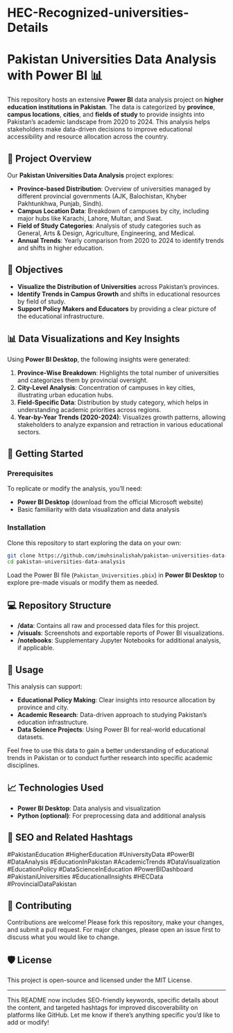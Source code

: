 # HEC-Recognized-universities-Details

# Pakistan Universities Data Analysis with Power BI 📊

This repository hosts an extensive **Power BI** data analysis project on **higher education institutions in Pakistan**. The data is categorized by **province**, **campus locations**, **cities**, and **fields of study** to provide insights into Pakistan’s academic landscape from 2020 to 2024. This analysis helps stakeholders make data-driven decisions to improve educational accessibility and resource allocation across the country.

## 📑 Project Overview

Our **Pakistan Universities Data Analysis** project explores:
- **Province-based Distribution**: Overview of universities managed by different provincial governments (AJK, Balochistan, Khyber Pakhtunkhwa, Punjab, Sindh).
- **Campus Location Data**: Breakdown of campuses by city, including major hubs like Karachi, Lahore, Multan, and Swat.
- **Field of Study Categories**: Analysis of study categories such as General, Arts & Design, Agriculture, Engineering, and Medical.
- **Annual Trends**: Yearly comparison from 2020 to 2024 to identify trends and shifts in higher education.

## 🎯 Objectives

- **Visualize the Distribution of Universities** across Pakistan’s provinces.
- **Identify Trends in Campus Growth** and shifts in educational resources by field of study.
- **Support Policy Makers and Educators** by providing a clear picture of the educational infrastructure.

## 📊 Data Visualizations and Key Insights

Using **Power BI Desktop**, the following insights were generated:
1. **Province-Wise Breakdown**: Highlights the total number of universities and categorizes them by provincial oversight.
2. **City-Level Analysis**: Concentration of campuses in key cities, illustrating urban education hubs.
3. **Field-Specific Data**: Distribution by study category, which helps in understanding academic priorities across regions.
4. **Year-by-Year Trends (2020-2024)**: Visualizes growth patterns, allowing stakeholders to analyze expansion and retraction in various educational sectors.

## 🚀 Getting Started

### Prerequisites
To replicate or modify the analysis, you’ll need:
- **Power BI Desktop** (download from the official Microsoft website)
- Basic familiarity with data visualization and data analysis

### Installation

Clone this repository to start exploring the data on your own:
```bash
git clone https://github.com/imuhsinalishah/pakistan-universities-data-analysis.git
cd pakistan-universities-data-analysis
```

Load the Power BI file (`Pakistan_Universities.pbix`) in **Power BI Desktop** to explore pre-made visuals or modify them as needed.

## 💻 Repository Structure

- **/data**: Contains all raw and processed data files for this project.
- **/visuals**: Screenshots and exportable reports of Power BI visualizations.
- **/notebooks**: Supplementary Jupyter Notebooks for additional analysis, if applicable.

## 📝 Usage

This analysis can support:
- **Educational Policy Making**: Clear insights into resource allocation by province and city.
- **Academic Research**: Data-driven approach to studying Pakistan’s education infrastructure.
- **Data Science Projects**: Using Power BI for real-world educational datasets.
  
Feel free to use this data to gain a better understanding of educational trends in Pakistan or to conduct further research into specific academic disciplines.

## 📈 Technologies Used

- **Power BI Desktop**: Data analysis and visualization
- **Python (optional)**: For preprocessing data and additional analysis

## 📢 SEO and Related Hashtags

#PakistanEducation #HigherEducation #UniversityData #PowerBI #DataAnalysis #EducationInPakistan #AcademicTrends #DataVisualization #EducationPolicy #DataScienceInEducation #PowerBIDashboard #PakistaniUniversities #EducationalInsights #HECData #ProvincialDataPakistan

## 🤝 Contributing

Contributions are welcome! Please fork this repository, make your changes, and submit a pull request. For major changes, please open an issue first to discuss what you would like to change.

## 🛡️ License

This project is open-source and licensed under the MIT License.

---

This README now includes SEO-friendly keywords, specific details about the content, and targeted hashtags for improved discoverability on platforms like GitHub. Let me know if there’s anything specific you’d like to add or modify!
